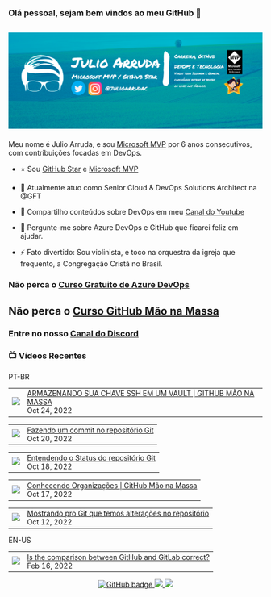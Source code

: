 ### Olá pessoal, sejam bem vindos ao meu GitHub 👋

## [![Julio Arruda Header](https://raw.githubusercontent.com/julioarruda/julioarruda/master/fundo%20github.png)](https://youtube.com/user/julioarrudac)
Meu nome é Julio Arruda, e sou [Microsoft MVP](https://mvp.microsoft.com/pt-br/PublicProfile/5002557?fullName=Julio%20%20Arruda) por 6 anos consecutivos, com contribuições focadas em DevOps.


- ⭐ Sou [GitHub Star](https://stars.github.com/profiles/julioarruda) e [Microsoft MVP](https://mvp.microsoft.com/pt-br/PublicProfile/5002557?fullName=Julio%20%20Arruda)

- 🔭 Atualmente atuo como Senior Cloud & DevOps Solutions Architect na @GFT

- 👯 Compartilho conteúdos sobre DevOps em meu [Canal do Youtube](https://youtube.com/user/julioarrudac)

- 💬 Pergunte-me sobre Azure DevOps e GitHub que ficarei feliz em ajudar.

- ⚡ Fato divertido: Sou violinista, e toco na orquestra da igreja que frequento, a Congregação Cristã no Brasil.





### Não perca o [Curso Gratuito de Azure DevOps](https://github.com/julioarruda/Curso-Azure-DevOps)

## Não perca o [Curso GitHub Mão na Massa](https://github.com/github-mao-na-massa/curso-github-mao-na-massa)

### Entre no nosso [Canal do Discord](https://discord.gg/HAr9WFYkpB)


### 📺 Vídeos Recentes

PT-BR

<!-- YOUTUBE:START --><table><tr><td><a href="https://www.youtube.com/watch?v=y7e3ErKNfvU"><img width="140px" src="https://i.ytimg.com/vi/y7e3ErKNfvU/mqdefault.jpg"></a></td>
<td><a href="https://www.youtube.com/watch?v=y7e3ErKNfvU">ARMAZENANDO SUA CHAVE SSH EM UM VAULT | GITHUB MÃO NA MASSA</a><br/>Oct 24, 2022</td></tr></table>
<table><tr><td><a href="https://www.youtube.com/watch?v=DPGj4ferbvU"><img width="140px" src="https://i.ytimg.com/vi/DPGj4ferbvU/mqdefault.jpg"></a></td>
<td><a href="https://www.youtube.com/watch?v=DPGj4ferbvU">Fazendo um commit no repositório Git</a><br/>Oct 20, 2022</td></tr></table>
<table><tr><td><a href="https://www.youtube.com/watch?v=_MIsgaaHL8E"><img width="140px" src="https://i.ytimg.com/vi/_MIsgaaHL8E/mqdefault.jpg"></a></td>
<td><a href="https://www.youtube.com/watch?v=_MIsgaaHL8E">Entendendo o Status do repositório Git</a><br/>Oct 18, 2022</td></tr></table>
<table><tr><td><a href="https://www.youtube.com/watch?v=tHBV8FuZd6M"><img width="140px" src="https://i.ytimg.com/vi/tHBV8FuZd6M/mqdefault.jpg"></a></td>
<td><a href="https://www.youtube.com/watch?v=tHBV8FuZd6M">Conhecendo Organizações | GitHub Mão na Massa</a><br/>Oct 17, 2022</td></tr></table>
<table><tr><td><a href="https://www.youtube.com/watch?v=GEql1E7As88"><img width="140px" src="https://i.ytimg.com/vi/GEql1E7As88/mqdefault.jpg"></a></td>
<td><a href="https://www.youtube.com/watch?v=GEql1E7As88">Mostrando pro Git que temos alterações no repositório</a><br/>Oct 12, 2022</td></tr></table>
<!-- YOUTUBE:END -->

EN-US
<!-- YOUTUBEEN:START --><table><tr><td><a href="https://www.youtube.com/watch?v=wHo1ftsyzNE"><img width="140px" src="https://i.ytimg.com/vi/wHo1ftsyzNE/mqdefault.jpg"></a></td>
<td><a href="https://www.youtube.com/watch?v=wHo1ftsyzNE">Is the comparison between GitHub and GitLab correct?</a><br/>Feb 16, 2022</td></tr></table>
<!-- YOUTUBEEN:END -->



<p align="center">
  <a href="https://github.com/julioarruda?tab=followers">
    <img src="https://img.shields.io/github/followers/julioarruda?label=Followers&logo=GitHub&style=for-the-badge" alt="GitHub badge" />
  </a>
  <a href="http://twitter.com/julioarrudac">
    <img src="https://img.shields.io/twitter/follow/julioarrudac?label=Twitter&logo=twitter&style=for-the-badge" />
  </a>
  <a href="http://youtube.com/c/julioarruda?sub_confirmation=1">
    <img src="https://img.shields.io/youtube/views/4BYlkYtHNus?label=YouTube&logo=YouTube&style=for-the-badge" />
  </a>
</p>

<!--
**julioarruda/julioarruda** is a ✨ _special_ ✨ repository because its `README.md` (this file) appears on your GitHub profile.

Here are some ideas to get you started:

- 🔭 I’m currently working on ...
- 🌱 I’m currently learning ...
- 👯 I’m looking to collaborate on ...
- 🤔 I’m looking for help with ...
- 💬 Ask me about ...
- 📫 How to reach me: ...
- 😄 Pronouns: ...
- ⚡ Fun fact: ...
-->
